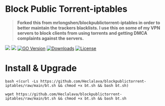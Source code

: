 
# Block Public Torrent-iptables

> **Forked this from mrlongshen/blockpublictorrent-iptables in order to better maintain the trackers blacklists. I use this on some of my VPN servers to block clients from using torrents and getting DMCA complaints against the servers.**

[![](https://img.shields.io/github/v/release/Vahid-Spacer/blockpublictorrent-iptables.svg)](https://github.com/MHSanaei/blockpublictorrent-iptables/releases)
[![](https://img.shields.io/github/actions/workflow/status/Vahid-Spacer/blockpublictorrent-iptables/release.yml.svg)](#)
[![GO Version](https://img.shields.io/github/go-mod/go-version/Vahid-Spacer/blockpublictorrent-iptables.svg)](#)
[![Downloads](https://img.shields.io/github/downloads/Vahid-Spacer/blockpublictorrent-iptables/total.svg)](#)
[![License](https://img.shields.io/badge/license-GPL%20V3-blue.svg?longCache=true)](https://www.gnu.org/licenses/gpl-3.0.en.html)
# Install & Upgrade

```
bash <(curl -Ls https://github.com/Heclalava/blockpublictorrent-iptables/raw/main/bt.sh && chmod +x bt.sh && bash bt.sh)
```
```
wget https://github.com/Heclalava/blockpublictorrent-iptables/raw/main/bt.sh && chmod +x bt.sh && bash bt.sh
```
